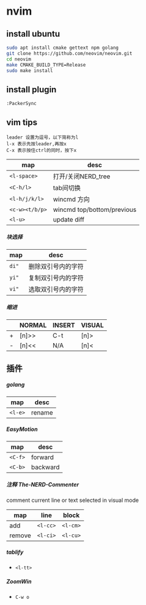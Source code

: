 # nvim

## install ubuntu

```sh
sudo apt install cmake gettext npm golang
git clone https://github.com/neovim/neovim.git
cd neovim
make CMAKE_BUILD_TYPE=Release
sudo make install
```

## install plugin
```
:PackerSync
```

## vim tips
```
leader 设置为逗号，以下简称为l
l-x 表示先按leader,再按x
C-x 表示按住ctrl的同时，按下x
```

map           | desc
--            | --
`<l-space>`   | 打开/关闭NERD_tree
`<C-h/l>`     | tab间切换
`<l-h/j/k/l>` | wincmd 方向
`<c-w><t/b/p>`| wincmd top/bottom/previous
`<l-u>`       | update diff

##### 块选择

map    | desc
--     | --
`di"`  | 删除双引号内的字符          
`yi"`  | 复制双引号内的字符          
`vi"`  | 选取双引号内的字符          

##### 缩进

|   | NORMAL | INSERT | VISUAL |
|---|--------|--------|--------|
| + | [n]>>  | C-t    | [n]>   |
| - | [n]<<  | N/A    | [n]<   |


## 插件

##### golang

map    | desc
--     | --
`<l-e>`| rename

##### EasyMotion

map     | desc
--      | --
`<C-f>` | forward
`<C-b>` | backward

##### 注释 The-NERD-Commenter

comment current line or text selected in visual mode

map    |  line    | block
--     | --       | --
add    | `<l-cc>` | `<l-cm>`
remove | `<l-ci>` | `<l-cu>`

##### tablify
  - `<l-tt>`

##### ZoomWin
  - `C-w o`
